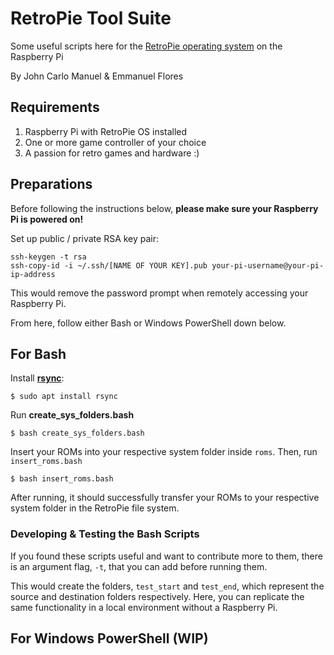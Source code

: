 # RetroPie Tool Suite

Some useful scripts here for the [RetroPie operating system](https://retropie.org.uk/) on the Raspberry Pi

By John Carlo Manuel & Emmanuel Flores

## Requirements

1. Raspberry Pi with RetroPie OS installed 
2. One or more game controller of your choice
3. A passion for retro games and hardware :)

## Preparations

Before following the instructions below, **please make sure your Raspberry Pi is powered on!** 

Set up public / private RSA key pair:

```
ssh-keygen -t rsa  
ssh-copy-id -i ~/.ssh/[NAME OF YOUR KEY].pub your-pi-username@your-pi-ip-address
```

This would remove the password prompt when remotely accessing your Raspberry Pi.

From here, follow either Bash or Windows PowerShell down below.

## For Bash

Install [**rsync**](https://en.wikipedia.org/wiki/Rsync):

`$ sudo apt install rsync`

Run **create_sys_folders.bash**

`$ bash create_sys_folders.bash`

Insert your ROMs into your respective system folder inside `roms`. Then, run `insert_roms.bash`

`$ bash insert_roms.bash`

After running, it should successfully transfer your ROMs to your respective system folder in the RetroPie file system.

### Developing & Testing the Bash Scripts

If you found these scripts useful and want to contribute more to them, there is an argument flag, `-t`, that you can add before running them. 

This would create the folders, `test_start` and `test_end`, which represent the source and destination folders respectively. Here, you can replicate the same functionality in a local environment without a Raspberry Pi.

## For Windows PowerShell (WIP)

